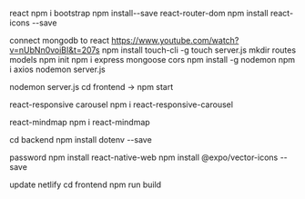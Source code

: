 react
npm i bootstrap
npm install--save react-router-dom
npm install react-icons --save


connect mongodb to react 
https://www.youtube.com/watch?v=nUbNn0voiBI&t=207s
npm install touch-cli -g
touch server.js
mkdir routes models
npm init
npm i express mongoose cors
npm install -g nodemon
npm i axios
nodemon server.js

nodemon server.js
cd frontend -> npm start

react-responsive carousel
npm i react-responsive-carousel

react-mindmap
npm i react-mindmap

cd backend
npm install dotenv --save

password
npm install react-native-web
npm install @expo/vector-icons --save

update netlify
cd frontend
npm run build